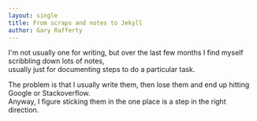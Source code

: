 ```yaml
---
layout: single
title: From scraps and notes to Jekyll
author: Gary Rafferty
---
```


I'm not usually one for writing, but over the last few months I find myself scribbling down lots of notes,  
usually just for documenting steps to do a particular task.  

The problem is that I usually write them, then lose them and end up hitting Google or Stackoverflow.  
Anyway, I figure sticking them in the one place is a step in the right direction.

